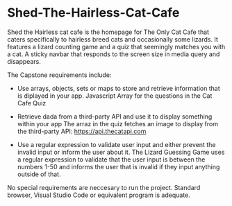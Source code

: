 # Shed-The-Hairless-Cat-Cafe
Shed the Hairless cat cafe is the homepage for The Only Cat Cafe that caters specifically to hairless breed cats and occasionally some lizards. 
It features a lizard counting game and a quiz that seemingly matches you with a cat. 
A sticky navbar that responds to the screen size in media query and disappears. 

The Capstone requirements include:
* Use arrays, objects, sets or maps to store and retrieve information that is diplayed in your app. 
Javascript Array for the questions in the Cat Cafe Quiz 

* Retrieve dada from a third-party API and use it to display something within your app
The arraz in the quiz fetches an image to display from the third-party API: https://api.thecatapi.com

* Use a regular expression to validate user input and either prevent the invalid input or inform the user about it. 
The Lizard Guessing Game uses a regular expression to validate that the user input is between the numbers 1-50 and informs the user that is invalid if they input anything outside of that.

No special requirements are neccesary to run the project.
Standard browser, Visual Studio Code or equivalent program is adequate. 

